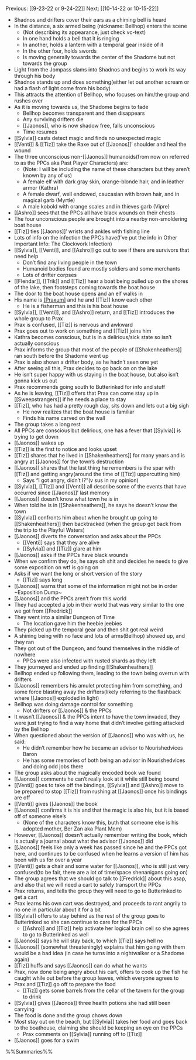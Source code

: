 Previous: [[9-23-22 or 9-24-22]]
Next: [[10-14-22 or 10-15-22]]

- Shadnos and drifters cover their ears as a chiming bell is heard
- In the distance, a six armed being (nickname: Bellhop) enters the scene
	- (Not describing its appearance, just check vc-text)
	- In one hand holds a bell that it is ringing
	- In another, holds a lantern with a temporal gear inside of it
	- In the other four, holds swords
	- Is moving generally towards the center of the Shadome but not towards the group
- Light from the Jompass slams into Shadnos and begins to work its way through his body
- Shadnos stands up and does something(either let out another scream or had a flash of light come from his body)
- This attracts the attention of Bellhop, who focuses on him/the group and rushes over
- As it is moving towards us, the Shadome begins to fade
	- Bellhop becomes transparent and then disappears
	- Any surviving drifters die
	- [[Jaonos]], who is now shadow free, falls unconscious
	- Time resumes
- [[Sylvia]] casts detect magic and finds no unexpected magic
- [[Venti]] & [[Tiz]] take the Raxe out of [[Jaonos]]’ shoulder and heal the wound
- The three unconscious non-[[Jaonos]] humanoids(from now on referred to as the PPCs aka Past Player Characters) are:
	- (Note: I will be including the name of these characters but they aren’t known by any of us)
	- A female elf with dark gray skin, orange-blonde hair, and in leather armor (Kathra) 
	- A female dwarf, well endowed, caucasian with brown hair, and in magical garb (Myrtle)
	- A male kobold with orange scales and in thieves garb (Vipre)
- [[Ashro]] sees that the PPCs all have black wounds on their chests
- The four unconscious people are brought into a nearby non-smoldering boat house
- [[Tiz]] ties [[Jaonos]]’ wrists and ankles with fishing line
- Lots of info on the infection the PPCs have(I’ve put the info in Other Important Info: The Clockwork Infection)
- [[Sylvia]], [[Venti]], and [[Ashro]] go out to see if there are survivors that need help
	- Don’t find any living people in the town
	- Humanoid bodies found are mostly soldiers and some merchants
	- Lots of drifter corpses
- [[Flendar]], [[Trik]] and [[Tiz]] hear a boat being pulled up on the shores of the lake, then footsteps coming towards the boat house
- The door to the boat house opens and an elf walks in
- His name is [[Praxum]](Prax) and he and [[Tiz]] know each other
	- He is a fisherman and this is his boat house
- [[Sylvia]], [[Venti]], and [[Ashro]] return, and [[Tiz]] introduces the whole group to Prax
- Prax is confused, [[Tiz]] is nervous and awkward
- Prax goes out to work on something and [[Tiz]] joins him
- Kathra becomes conscious, but is in a delirious/sick state so isn’t actually conscious
- Prax informs the group that most of the people of [[Shakenheathers]] ran south before the Shadome went up
- Prax is also shown a drifter body, as he hadn’t seen one yet
- After seeing all this, Prax decides to go back on on the lake
- He isn’t super happy with us staying in the boat house, but also isn’t gonna kick us out
- Prax recommends going south to Butterinked for info and stuff
- As he is leaving, [[Tiz]] offers that Prax can come stay up in [[Sweepstrangers]] if he needs a place to stay
- [[Tiz]], who has had a pretty rough day, sits down and lets out a big sigh
	- He now realizes that the boat house is familiar
	- Finds his name carved on the wall
- The group takes a long rest
- All PPCs are conscious but delirious, one has a fever that [[Sylvia]] is trying to get down
- [[Jaonos]] wakes up
- [[Tiz]] is the first to notice and looks upset
- [[Tiz]] shares that he lived in [[Shakenheathers]] for many years and is angry at [[Jaonos]] for the town’s destruction
- [[Jaonos]] shares that the last thing he remembers is the spar with [[Tiz]] and getting angry(around the time of [[Tiz]] uppercutting him)
	- Says “I got angry, didn’t I?”(v sus in my opinion)
- [[Sylvia]], [[Tiz]] and [[Venti]] all describe some of the events that have occurred since [[Jaonos]]’ last memory
- [[Jaonos]] doesn’t know what town he is in
- When told he is in [[Shakenheathers]], he says he doesn’t know the town
- [[Sylvia]] confronts him about when he brought up going to [[Shakenheathers]] then backtracked (when the group got back from the trip to the Playful Waters)
- [[Jaonos]] diverts the conversation and asks about the PPCs
	- [[Venti]] says that they are alive
	- [[Sylvia]] and [[Tiz]] glare at him
- [[Jaonos]] asks if the PPCs have black wounds
- When we confirm they do, he says oh shit and decides he needs to give some exposition on wtf is going on
- Asks if we want the long or short version of the story
	- [[Tiz]] says long
- [[Jaonos]] warns that some of the information might not be in order 
~Exposition Dump~
- [[Jaonos]] and the PPCs aren’t from this world
- They had accepted a job in their world that was very similar to the one we got from [[Fredrick]]
- They went into a similar Dungeon of Time
	- The location gave him the heebie jeebies
- They picked up the temporal gear and then shit got real weird
- A shining being with no face and lots of arms(Bellhop) showed up, and they ran
- They got out of the Dungeon, and found themselves in the middle of nowhere
	- PPCs were also infected with rusted shards as they left
- They journeyed and ended up finding [[Shakenheathers]]
- Bellhop ended up following them, leading to the town being overrun with drifters
- [[Jaonos]] remembers his amulet protecting him from something, and some force blasting away the drifters(likely referring to the flashback where [[Jaonos]] exploded in light)
- Bellhop was doing damage control for something
	- Not drifters or [[Jaonos]] & the PPCs
- It wasn’t [[Jaonos]] & the PPCs intent to have the town invaded, they were just trying to find a way home that didn’t involve getting attacked by the Bellhop
- When questioned about the version of [[Jaonos]] who was with us, he said:
	- He didn’t remember how he became an advisor to Nourishedvices Baron
	- He has some memories of both being an advisor in Nourishedvices and doing odd jobs there
- The group asks about the magically encoded book we found
- [[Jaonos]] comments he can’t really look at it while still being bound
- [[Venti]] goes to take off the bindings, [[Sylvia]] and [[Ashro]] move to be prepared to stop [[Tiz]] from rushing at [[Jaonos]] once his bindings are off
- [[Venti]] gives [[Jaonos]] the book
- [[Jaonos]] confirms it is his and that the magic is also his, but it is based off of someone else’s
	- (None of the characters know this, buth that someone else is his adopted mother, Ber Zan aka Plant Mom)
- However, [[Jaonos]] doesn’t actually remember writing the book, which is actually a journal about what the advisor [[Jaonos]] did
- [[Jaonos]] feels like only a week has passed since he and the PPCs got here, and continues to be confused when he learns a version of him has been with us for over a year
- [[Venti]] gets a chair and some water for [[Jaonos]], who is still just very confused(to be fair, there are a lot of time/space shenanigans going on)
- The group agrees that we should go talk to [[Fredrick]] about this asap, and also that we will need a cart to safely transport the PPCs
- Prax returns, and tells the group they will need to go to Butterinked to get a cart
- Prax learns his own cart was destroyed, and proceeds to rant angrily to no one in particular about it for a bit
- [[Sylvia]] offers to stay behind as the rest of the group goes to Butterinked so she can continue to care for the PPCs
	- [[Ashro]] and [[Tiz]] help activate her logical brain cell so she agrees to go to Butterinked as well
- [[Jaonos]] says he will stay back, to which [[Tiz]] says hell no
- [[Jaonos]] (somewhat threateningly) explains that him going with them would be a bad idea (in case he turns into a nightwalker or a Shadome again)
- [[Tiz]] huffs and says [[Jaonos]] can do what he wants
- Prax, now done being angry about his cart, offers to cook up the fish he caught while out before the group leaves, which everyone agrees to
- Prax and [[Tiz]] go off to prepare the food
	- [[Tiz]] gets some barrels from the cellar of the tavern for the group to drink
- [[Sylvia]] gives [[Jaonos]] three health potions she had still been carrying
- The food is done and the group chows down
- Most stay out on the beach, but [[Sylvia]] takes her food and goes back to the boathouse, claiming she should be keeping an eye on the PPCs
	- Prax comments on [[Sylvia]] running off to [[Tiz]]
- [[Jaonos]] goes for a swim

%%Summaries%%